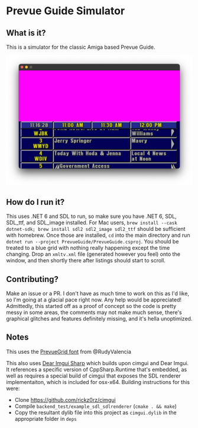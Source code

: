 # Prevue Guide Simulator

## What is it?
This is a simulator for the classic Amiga based Prevue Guide.

![Prevue Guide screenshot](/.readme/guide.png)

## How do I run it?
This uses .NET 6 and SDL to run, so make sure you have .NET 6,  SDL, SDL_ttf, and SDL_image installed. For Mac users, `brew install --cask dotnet-sdk; brew install sdl2 sdl2_image sdl2_ttf` should 
be sufficient with homebrew. Once those are installed, `cd` into the main directory and run `dotnet run --project PrevueGuide/PrevueGuide.csproj`. You should be treated to a blue grid with nothing 
really happening except the time changing. Drop an `xmltv.xml` file (generated however you feel) onto the window, and then shortly there after listings should start to scroll.

## Contributing?
Make an issue or a PR. I don't have as much time to work on this as I'd like, so I'm going at a glacial pace right now. Any help would be appreciated! Admittedly, this started off as a proof of 
concept so the code is pretty messy in some areas, the comments may not make much sense, there's graphical glitches and features definitely missing, and it's hella unoptimized.

## Notes
This uses the [PrevueGrid font](https://ariweinstein.com/prevue/viewtopic.php?t=449) from @RudyValencia

This also uses [Dear Imgui Sharp](https://github.com/Sewer56/DearImguiSharp) which builds upon cimgui and Dear Imgui. It references a specific version of CppSharp.Runtime that's embedded, as well as requires a special build of cimgui that exposes the SDL renderer implementaiton, which is included for osx-x64. Building instructions for this were:
- Clone https://github.com/rickz0rz/cimgui
- Compile `backend_test/example_sdl_sdlrenderer` (`cmake . && make`)
- Copy the resultant dylib file into this project as `cimgui.dylib` in the appropriate folder in `deps`
